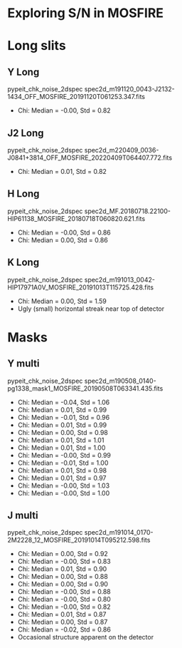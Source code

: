 # Exploring S/N in MOSFIRE

# Long slits

## Y Long

pypeit_chk_noise_2dspec spec2d_m191120_0043-J2132-1434_OFF_MOSFIRE_20191120T061253.347.fits

- Chi:  Median = -0.00, Std = 0.82

## J2 Long

pypeit_chk_noise_2dspec spec2d_m220409_0036-J0841+3814_OFF_MOSFIRE_20220409T064407.772.fits

- Chi:  Median = 0.01, Std = 0.82

## H Long

pypeit_chk_noise_2dspec spec2d_MF.20180718.22100-HIP61138_MOSFIRE_20180718T060820.621.fits 

- Chi:  Median = -0.00, Std = 0.86
- Chi:  Median = 0.00, Std = 0.86

## K Long

pypeit_chk_noise_2dspec spec2d_m191013_0042-HIP17971A0V_MOSFIRE_20191013T115725.428.fits

- Chi:  Median = 0.00, Std = 1.59
- Ugly (small) horizontal streak near top of detector

# Masks

## Y multi

pypeit_chk_noise_2dspec spec2d_m190508_0140-pg1338_mask1_MOSFIRE_20190508T063341.435.fits

- Chi:  Median = -0.04, Std = 1.06
- Chi:  Median = 0.01, Std = 0.99
- Chi:  Median = -0.01, Std = 0.96
- Chi:  Median = 0.01, Std = 0.99
- Chi:  Median = 0.00, Std = 0.98
- Chi:  Median = 0.01, Std = 1.01
- Chi:  Median = 0.01, Std = 1.00
- Chi:  Median = -0.00, Std = 0.99
- Chi:  Median = -0.01, Std = 1.00
- Chi:  Median = 0.01, Std = 0.98
- Chi:  Median = 0.01, Std = 0.97
- Chi:  Median = -0.00, Std = 1.03
- Chi:  Median = -0.00, Std = 1.00


## J multi

pypeit_chk_noise_2dspec spec2d_m191014_0170-2M2228_12_MOSFIRE_20191014T095212.598.fits

- Chi:  Median = 0.00, Std = 0.92
- Chi:  Median = -0.00, Std = 0.83
- Chi:  Median = 0.01, Std = 0.90
- Chi:  Median = 0.00, Std = 0.88
- Chi:  Median = 0.00, Std = 0.90
- Chi:  Median = -0.00, Std = 0.88
- Chi:  Median = -0.00, Std = 0.80
- Chi:  Median = -0.00, Std = 0.82
- Chi:  Median = 0.01, Std = 0.87
- Chi:  Median = 0.00, Std = 0.87
- Chi:  Median = -0.02, Std = 0.86
- Occasional structure apparent on the detector